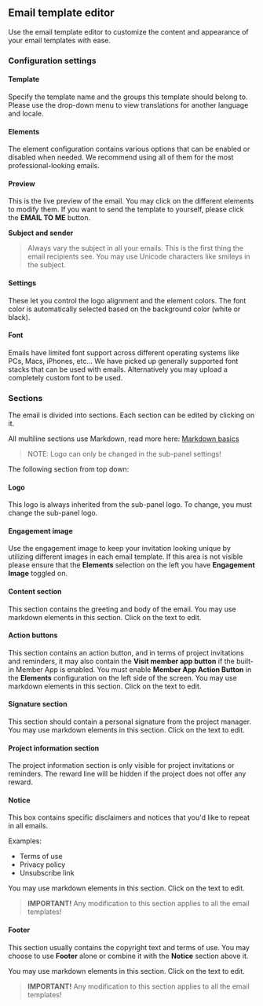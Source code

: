 ## Email template editor
Use the email template editor to customize the content and appearance of your email templates with ease. 

### Configuration settings

#### Template
Specify the template name and the groups this template should belong to. Please use the drop-down menu to view translations for another language and locale.

#### Elements
The element configuration contains various options that can be enabled or disabled when needed. We recommend using all of them for the most professional-looking emails.

#### Preview
This is the live preview of the email. You may click on the different elements to modify them. If you want to send the template to yourself, please click the **EMAIL TO ME** button.

**Subject and sender**

> Always vary the subject in all your emails. This is the first thing the email recipients see. You may use Unicode characters like smileys in the subject.

#### Settings
These let you control the logo alignment and the element colors. The font color is automatically selected based on the background color (white or black).

#### Font
Emails have limited font support across different operating systems like PCs, Macs, iPhones, etc... We have picked up generally supported font stacks that can be used with emails. Alternatively you may upload a completely custom font to be used. 

### Sections

The email is divided into sections. Each section can be edited by clicking on it. 

All multiline sections use Markdown, read more here: [Markdown basics](https://www.markdownguide.org/basic-syntax/#overview)

> NOTE: Logo can only be changed in the sub-panel settings!

The following section from top down:

#### Logo
This logo is always inherited from the sub-panel logo. To change, you must change the sub-panel logo.

#### Engagement image
Use the engagement image to keep your invitation looking unique by utilizing different images in each email template. If this area is not visible please ensure that the **Elements** selection on the left you have **Engagement Image** toggled on.

#### Content section
This section contains the greeting and body of the email. You may use markdown elements in this section. Click on the text to edit.

#### Action buttons
This section contains an action button, and in terms of project invitations and reminders, it may also contain the **Visit member app button** if the built-in Member App is enabled. You must enable **Member App Action Button** in the **Elements** configuration on the left side of the screen. You may use markdown elements in this section. Click on the text to edit.

#### Signature section
This section should contain a personal signature from the project manager. You may use markdown elements in this section. Click on the text to edit.

#### Project information section
The project information section is only visible for project invitations or reminders. The reward line will be hidden if the project does not offer any reward.

#### Notice
This box contains specific disclaimers and notices that you'd like to repeat in all emails. 

Examples:

- Terms of use
- Privacy policy
- Unsubscribe link

You may use markdown elements in this section. Click on the text to edit. 

> **IMPORTANT!** Any modification to this section applies to all the email templates!

#### Footer
This section usually contains the copyright text and terms of use. You may choose to use **Footer** alone or combine it with the **Notice** section above it.

You may use markdown elements in this section. Click on the text to edit. 

> **IMPORTANT!** Any modification to this section applies to all the email templates!

